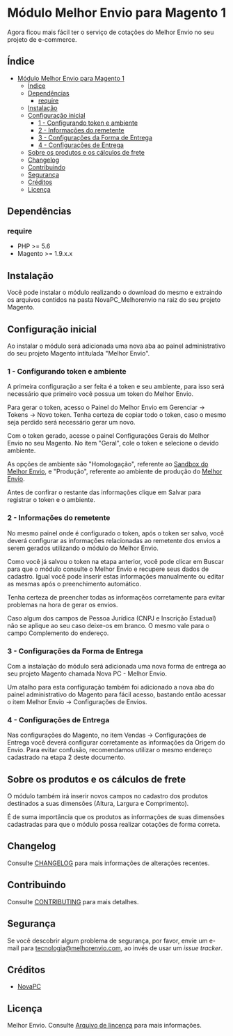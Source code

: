 # Módulo Melhor Envio para Magento 1

Agora ficou mais fácil ter o serviço de cotações do Melhor Envio no seu projeto de e-commerce.

## Índice

- [Módulo Melhor Envio para Magento 1](#módulo-melhor-envio-para-magento-1)
  - [Índice](#índice)
  - [Dependências](#dependências)
    - [require](#require)
  - [Instalação](#instalação)
  - [Configuração inicial](#configuração-inicial)
    - [1 - Configurando token e ambiente](#1---configurando-token-e-ambiente)
    - [2 - Informações do remetente](#2---informações-do-remetente)
    - [3 - Configurações da Forma de Entrega](#3---configurações-da-forma-de-entrega)
    - [4 - Configurações de Entrega](#4---configurações-de-entrega)
  - [Sobre os produtos e os cálculos de frete](#sobre-os-produtos-e-os-cálculos-de-frete)
  - [Changelog](#changelog)
  - [Contribuindo](#contribuindo)
  - [Segurança](#segurança)
  - [Créditos](#créditos)
  - [Licença](#licença)

## Dependências

### require 
* PHP >= 5.6
* Magento >= 1.9.x.x


## Instalação

Você pode instalar o módulo realizando o download do mesmo e extraindo os arquivos contidos na pasta NovaPC_Melhorenvio na raiz do seu projeto Magento.

## Configuração inicial

Ao instalar o módulo será adicionada uma nova aba ao painel administrativo do seu projeto Magento intitulada "Melhor Envio".

### 1 - Configurando token e ambiente

A primeira configuração a ser feita é a token e seu ambiente, para isso será necessário que primeiro você possua um token do Melhor Envio.

Para gerar o token, acesso o Painel do Melhor Envio em Gerenciar -> Tokens -> Novo token. Tenha certeza de copiar todo o token, caso o mesmo seja perdido será necessário gerar um novo.

Com o token gerado, acesse o painel Configurações Gerais do Melhor Envio no seu Magento. No item "Geral", cole o token e selecione o devido ambiente.

As opções de ambiente são "Homologação", referente ao [Sandbox do Melhor Envio](https://sandbox.melhorenvio.com.br/), e "Produção", referente ao ambiente de produção do [Melhor Envio](https://www.melhorenvio.com.br/).

Antes de confirar o restante das informações clique em Salvar para registrar o token e o ambiente.

### 2 - Informações do remetente

No mesmo painel onde é configurado o token, após o token ser salvo, você deverá configurar as informações relacionadas ao remetente dos envios a serem gerados utilizando o módulo do Melhor Envio.

Como você já salvou o token na etapa anterior, você pode clicar em Buscar para que o módulo consulte o Melhor Envio e recupere seus dados de cadastro. Igual você pode inserir estas informações manualmente ou editar as mesmas após o preenchimento automático.

Tenha certeza de preencher todas as informaçẽos corretamente para evitar problemas na hora de gerar os envios.

Caso algum dos campos de Pessoa Jurídica (CNPJ e Inscrição Estadual) não se aplique ao seu caso deixe-os em branco. O mesmo vale para o campo Complemento do endereço.

### 3 - Configurações da Forma de Entrega

Com a instalação do módulo será adicionada uma nova forma de entrega ao seu projeto Magento chamada Nova PC - Melhor Envio.

Um atalho para esta configuração também foi adicionado a nova aba do painel administrativo do Magento para fácil acesso, bastando então acessar o item Melhor Envio -> Configurações de Envios.

### 4 - Configurações de Entrega

Nas configurações do Magento, no item Vendas -> Configurações de Entrega você deverá configurar corretamente as informações da Origem do Envio. Para evitar confusão, recomendamos utilizar o mesmo endereço cadastrado na etapa 2 deste documento.

## Sobre os produtos e os cálculos de frete

O módulo também irá inserir novos campos no cadastro dos produtos destinados a suas dimensões (Altura, Largura e Comprimento).

É de suma importância que os produtos as informações de suas dimensões cadastradas para que o módulo possa realizar cotações de forma correta.

## Changelog

Consulte [CHANGELOG](CHANGELOG.md) para mais informações de alterações recentes.

## Contribuindo

Consulte [CONTRIBUTING](CONTRIBUTING.md) para mais detalhes.

## Segurança

Se você descobrir algum problema de segurança, por favor, envie um e-mail para tecnologia@melhorenvio.com, ao invés de usar um *issue tracker*.

## Créditos

- [NovaPC](http://www.novapc.com.br/)

## Licença

Melhor Envio. Consulte [Arquivo de lincença](LICENSE.md) para mais informações.
